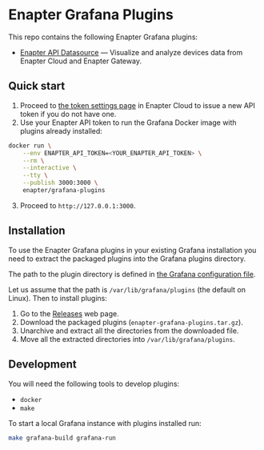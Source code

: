 # Enapter Grafana Plugins

This repo contains the following Enapter Grafana plugins:

- [Enapter API Datasource](enapter-api-datasource) — Visualize and analyze
  devices data from Enapter Cloud and Enapter Gateway.

## Quick start

1. Proceed to [the token settings
   page](https://cloud.enapter.com/settings/tokens) in Enapter Cloud to issue a
   new API token if you do not have one.
2. Use your Enapter API token to run the Grafana Docker image with plugins
   already installed:

```bash
docker run \
	--env ENAPTER_API_TOKEN=<YOUR_ENAPTER_API_TOKEN> \
	--rm \
	--interactive \
	--tty \
	--publish 3000:3000 \
	enapter/grafana-plugins
```

3. Proceed to `http://127.0.0.1:3000`.

## Installation

To use the Enapter Grafana plugins in your existing Grafana installation you
need to extract the packaged plugins into the Grafana plugins directory.

The path to the plugin directory is defined in [the Grafana configuration
file](https://grafana.com/docs/grafana/latest/administration/configuration/#plugins).

Let us assume that the path is `/var/lib/grafana/plugins` (the default on
Linux). Then to install plugins:

1. Go to the [Releases](https://github.com/Enapter/grafana-plugins/releases)
   web page.
2. Download the packaged plugins (`enapter-grafana-plugins.tar.gz`).
3. Unarchive and extract all the directories from the downloaded file.
4. Move all the extracted directories into `/var/lib/grafana/plugins`.

## Development

You will need the following tools to develop plugins:

- `docker`
- `make`

To start a local Grafana instance with plugins installed run:

```bash
make grafana-build grafana-run
```
